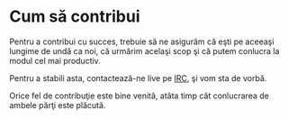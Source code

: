 Cum să contribui
================

Pentru a contribui cu succes, trebuie să ne asigurăm că eşti pe aceeaşi
lungime de undă ca noi, că urmărim acelaşi scop şi că putem conlucra
la modul cel mai productiv.

Pentru a stabili asta, contactează-ne live pe [IRC](IRC.md),
şi vom sta de vorbă.

Orice fel de contribuţie este bine venită, atâta timp cât conlucrarea
de ambele părţi este plăcută.
